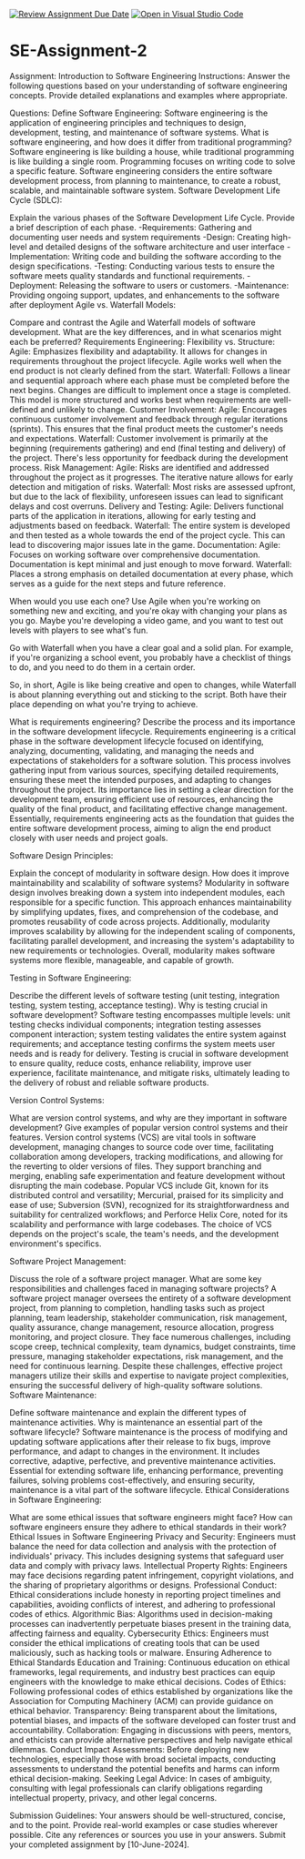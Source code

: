 [![Review Assignment Due Date](https://classroom.github.com/assets/deadline-readme-button-24ddc0f5d75046c5622901739e7c5dd533143b0c8e959d652212380cedb1ea36.svg)](https://classroom.github.com/a/-ucQIGTc)
[![Open in Visual Studio Code](https://classroom.github.com/assets/open-in-vscode-718a45dd9cf7e7f842a935f5ebbe5719a5e09af4491e668f4dbf3b35d5cca122.svg)](https://classroom.github.com/online_ide?assignment_repo_id=15235054&assignment_repo_type=AssignmentRepo)
# SE-Assignment-2
Assignment: Introduction to Software Engineering
Instructions:
Answer the following questions based on your understanding of software engineering concepts. Provide detailed explanations and examples where appropriate.

Questions:
Define Software Engineering:
Software engineering is the application of engineering principles and techniques to design, development, testing, and maintenance of software systems.
What is software engineering, and how does it differ from traditional programming? Software engineering is like building a house, while traditional programming is like building a single room. Programming focuses on writing code to solve a specific feature. Software engineering considers the entire software development process, from planning to maintenance, to create a robust, scalable, and maintainable software system.
Software Development Life Cycle (SDLC):

Explain the various phases of the Software Development Life Cycle. Provide a brief description of each phase.
-Requirements: Gathering and documenting user needs and system requirements
-Design: Creating high-level and detailed designs of the software architecture and user interface 
-Implementation: Writing code and building the software according to the design specifications.
-Testing: Conducting various tests to ensure the software meets quality standards and functional requirements.
-Deployment: Releasing the software to users or customers.
-Maintenance: Providing ongoing support, updates, and enhancements to the software after deployment
Agile vs. Waterfall Models:

Compare and contrast the Agile and Waterfall models of software development. What are the key differences, and in what scenarios might each be preferred?
Requirements Engineering:
  Flexibility vs. Structure:
Agile: Emphasizes flexibility and adaptability. It allows for changes in requirements throughout the project lifecycle. Agile works well when the end product is not clearly defined from the start.
Waterfall: Follows a linear and sequential approach where each phase must be completed before the next begins. Changes are difficult to implement once a stage is completed. This model is more structured and works best when requirements are well-defined and unlikely to change.
Customer Involvement:
Agile: Encourages continuous customer involvement and feedback through regular iterations (sprints). This ensures that the final product meets the customer's needs and expectations.
Waterfall: Customer involvement is primarily at the beginning (requirements gathering) and end (final testing and delivery) of the project. There's less opportunity for feedback during the development process.
Risk Management:
Agile: Risks are identified and addressed throughout the project as it progresses. The iterative nature allows for early detection and mitigation of risks.
Waterfall: Most risks are assessed upfront, but due to the lack of flexibility, unforeseen issues can lead to significant delays and cost overruns.
Delivery and Testing:
Agile: Delivers functional parts of the application in iterations, allowing for early testing and adjustments based on feedback.
Waterfall: The entire system is developed and then tested as a whole towards the end of the project cycle. This can lead to discovering major issues late in the game.
Documentation:
Agile: Focuses on working software over comprehensive documentation. Documentation is kept minimal and just enough to move forward.
Waterfall: Places a strong emphasis on detailed documentation at every phase, which serves as a guide for the next steps and future reference.

When would you use each one?
Use Agile when you're working on something new and exciting, and you're okay with changing your plans as you go. Maybe you're developing a video game, and you want to test out levels with players to see what's fun.

Go with Waterfall when you have a clear goal and a solid plan. For example, if you're organizing a school event, you probably have a checklist of things to do, and you need to do them in a certain order.

So, in short, Agile is like being creative and open to changes, while Waterfall is about planning everything out and sticking to the script. Both have their place depending on what you're trying to achieve.

What is requirements engineering? Describe the process and its importance in the software development lifecycle.
Requirements engineering is a critical phase in the software development lifecycle focused on identifying, analyzing, documenting, validating, and managing the needs and expectations of stakeholders for a software solution. This process involves gathering input from various sources, specifying detailed requirements, ensuring these meet the intended purposes, and adapting to changes throughout the project. Its importance lies in setting a clear direction for the development team, ensuring efficient use of resources, enhancing the quality of the final product, and facilitating effective change management. Essentially, requirements engineering acts as the foundation that guides the entire software development process, aiming to align the end product closely with user needs and project goals.

Software Design Principles:

Explain the concept of modularity in software design. How does it improve maintainability and scalability of software systems?
Modularity in software design involves breaking down a system into independent modules, each responsible for a specific function. This approach enhances maintainability by simplifying updates, fixes, and comprehension of the codebase, and promotes reusability of code across projects. Additionally, modularity improves scalability by allowing for the independent scaling of components, facilitating parallel development, and increasing the system's adaptability to new requirements or technologies. Overall, modularity makes software systems more flexible, manageable, and capable of growth.

Testing in Software Engineering:

Describe the different levels of software testing (unit testing, integration testing, system testing, acceptance testing). Why is testing crucial in software development?
Software testing encompasses multiple levels: unit testing checks individual components; integration testing assesses component interaction; system testing validates the entire system against requirements; and acceptance testing confirms the system meets user needs and is ready for delivery.
Testing is crucial in software development to ensure quality, reduce costs, enhance reliability, improve user experience, facilitate maintenance, and mitigate risks, ultimately leading to the delivery of robust and reliable software products.

Version Control Systems:

What are version control systems, and why are they important in software development? Give examples of popular version control systems and their features.
Version control systems (VCS) are vital tools in software development, managing changes to source code over time, facilitating collaboration among developers, tracking modifications, and allowing for the reverting to older versions of files. They support branching and merging, enabling safe experimentation and feature development without disrupting the main codebase. Popular VCS include Git, known for its distributed control and versatility; Mercurial, praised for its simplicity and ease of use; Subversion (SVN), recognized for its straightforwardness and suitability for centralized workflows; and Perforce Helix Core, noted for its scalability and performance with large codebases. The choice of VCS depends on the project's scale, the team's needs, and the development environment's specifics.

Software Project Management:

Discuss the role of a software project manager. What are some key responsibilities and challenges faced in managing software projects?
A software project manager oversees the entirety of a software development project, from planning to completion, handling tasks such as project planning, team leadership, stakeholder communication, risk management, quality assurance, change management, resource allocation, progress monitoring, and project closure. They face numerous challenges, including scope creep, technical complexity, team dynamics, budget constraints, time pressure, managing stakeholder expectations, risk management, and the need for continuous learning. Despite these challenges, effective project managers utilize their skills and expertise to navigate project complexities, ensuring the successful delivery of high-quality software solutions.
Software Maintenance:

Define software maintenance and explain the different types of maintenance activities. Why is maintenance an essential part of the software lifecycle?
Software maintenance is the process of modifying and updating software applications after their release to fix bugs, improve performance, and adapt to changes in the environment. It includes corrective, adaptive, perfective, and preventive maintenance activities. Essential for extending software life, enhancing performance, preventing failures, solving problems cost-effectively, and ensuring security, maintenance is a vital part of the software lifecycle.
Ethical Considerations in Software Engineering:

What are some ethical issues that software engineers might face? How can software engineers ensure they adhere to ethical standards in their work?
Ethical Issues in Software Engineering
Privacy and Security: Engineers must balance the need for data collection and analysis with the protection of individuals' privacy. This includes designing systems that safeguard user data and comply with privacy laws.
Intellectual Property Rights: Engineers may face decisions regarding patent infringement, copyright violations, and the sharing of proprietary algorithms or designs.
Professional Conduct: Ethical considerations include honesty in reporting project timelines and capabilities, avoiding conflicts of interest, and adhering to professional codes of ethics.
Algorithmic Bias: Algorithms used in decision-making processes can inadvertently perpetuate biases present in the training data, affecting fairness and equality.
Cybersecurity Ethics: Engineers must consider the ethical implications of creating tools that can be used maliciously, such as hacking tools or malware.
Ensuring Adherence to Ethical Standards
Education and Training: Continuous education on ethical frameworks, legal requirements, and industry best practices can equip engineers with the knowledge to make ethical decisions.
Codes of Ethics: Following professional codes of ethics established by organizations like the Association for Computing Machinery (ACM) can provide guidance on ethical behavior.
Transparency: Being transparent about the limitations, potential biases, and impacts of the software developed can foster trust and accountability.
Collaboration: Engaging in discussions with peers, mentors, and ethicists can provide alternative perspectives and help navigate ethical dilemmas.
Conduct Impact Assessments: Before deploying new technologies, especially those with broad societal impacts, conducting assessments to understand the potential benefits and harms can inform ethical decision-making.
Seeking Legal Advice: In cases of ambiguity, consulting with legal professionals can clarify obligations regarding intellectual property, privacy, and other legal concerns.

Submission Guidelines:
Your answers should be well-structured, concise, and to the point.
Provide real-world examples or case studies wherever possible.
Cite any references or sources you use in your answers.
Submit your completed assignment by [10-June-2024].
